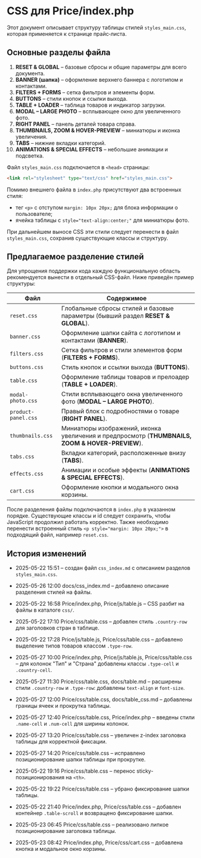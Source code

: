 # CSS для Price/index.php

Этот документ описывает структуру таблицы стилей `styles_main.css`, которая применяется к странице прайс‑листа.

## Основные разделы файла

1. **RESET & GLOBAL** – базовые сбросы и общие параметры для всего документа.
2. **BANNER (шапка)** – оформление верхнего баннера с логотипом и контактами.
3. **FILTERS + FORMS** – сетка фильтров и элементы форм.
4. **BUTTONS** – стили кнопок и ссылки выхода.
5. **TABLE + LOADER** – таблица товаров и индикатор загрузки.
6. **MODAL – LARGE PHOTO** – всплывающее окно для увеличенного фото.
7. **RIGHT PANEL** – панель деталей товара справа.
8. **THUMBNAILS, ZOOM & HOVER-PREVIEW** – миниатюры и иконка увеличения.
9. **TABS** – нижние вкладки категорий.
10. **ANIMATIONS & SPECIAL EFFECTS** – небольшие анимации и подсветка.

Файл `styles_main.css` подключается в `<head>` страницы:

```html
<link rel="stylesheet" type="text/css" href="styles_main.css">
```

Помимо внешнего файла в `index.php` присутствуют два встроенных стиля:

- тег `<p>` с отступом `margin: 10px 20px;` для блока информации о пользователе;
- ячейка таблицы с `style="text-align:center;"` для миниатюры фото.

При дальнейшем выносе CSS эти стили следует перенести в файл `styles_main.css`, сохранив существующие классы и структуру.

## Предлагаемое разделение стилей

Для упрощения поддержки кода каждую функциональную область рекомендуется вынести в отдельный CSS-файл. Ниже приведён пример структуры:

| Файл | Содержимое |
|------|------------|
|`reset.css`|Глобальные сбросы стилей и базовые параметры (бывший раздел **RESET & GLOBAL**).|
|`banner.css`|Оформление шапки сайта с логотипом и контактами (**BANNER**).|
|`filters.css`|Сетка фильтров и стили элементов форм (**FILTERS + FORMS**).|
|`buttons.css`|Стиль кнопок и ссылки выхода (**BUTTONS**).|
|`table.css`|Оформление таблицы товаров и прелоадер (**TABLE + LOADER**).|
|`modal-photo.css`|Стили всплывающего окна увеличенного фото (**MODAL – LARGE PHOTO**).|
|`product-panel.css`|Правый блок с подробностями о товаре (**RIGHT PANEL**).|
|`thumbnails.css`|Миниатюры изображений, иконка увеличения и предпросмотр (**THUMBNAILS, ZOOM & HOVER-PREVIEW**).|
|`tabs.css`|Вкладки категорий, расположенные внизу (**TABS**).|
|`effects.css`|Анимации и особые эффекты (**ANIMATIONS & SPECIAL EFFECTS**).|
|`cart.css`|Оформление кнопки и модального окна корзины.|

После разделения файлы подключаются в `index.php` в указанном порядке. Существующие классы и id следует сохранить, чтобы JavaScript продолжил работать корректно. Также необходимо перенести встроенный стиль `<p style="margin: 10px 20px;">` в подходящий файл, например `reset.css`.

## История изменений

- 2025-05-22 15:51 – создан файл `css_index.md` с описанием разделов `styles_main.css`.

- 2025-05-26 12:00 docs/css_index.md – добавлено описание разделения стилей на файлы.
- 2025-05-22 16:58 Price/index.php, Price/js/table.js – CSS разбит на файлы в каталоге `css/`.
- 2025-05-22 17:10 Price/css/table.css – добавлен стиль `.country-row` для заголовков стран в таблице.
- 2025-05-22 17:28 Price/js/table.js, Price/css/table.css – добавлено выделение типов товаров классом `.type-row`.
- 2025-05-27 10:00 Price/index.php, Price/js/table.js, Price/css/table.css – для колонок "Тип" и "Страна" добавлены классы `.type-cell` и `.country-cell`.
- 2025-05-27 11:30 Price/css/table.css, docs/table.md – расширены стили `.country-row` и `.type-row`: добавлены `text-align` и `font-size`.
- 2025-05-27 12:00 Price/css/table.css, docs/table_css.md – добавлены границы ячеек и прокрутка таблицы.
- 2025-05-27 12:40 Price/css/table.css, Price/index.php – введены стили `.name-cell` и `.num-cell` для ширины колонок.
- 2025-05-27 13:20 Price/css/table.css – увеличен z-index заголовка таблицы для корректной фиксации.
- 2025-05-27 14:20 Price/css/table.css – исправлено позиционирование шапки таблицы при прокрутке.
- 2025-05-22 19:16 Price/css/table.css – перенос sticky-позиционирования на `<th>`.
- 2025-05-22 19:22 Price/css/table.css – убрано фиксирование шапки таблицы.
- 2025-05-22 21:40 Price/index.php, Price/css/table.css – добавлен контейнер `.table-scroll` и возвращено фиксирование шапки.
- 2025-05-23 06:45 Price/css/table.css – реализовано липкое позиционирование заголовка таблицы.
- 2025-05-23 08:42 Price/index.php, Price/css/cart.css – добавлена кнопка и модальное окно корзины.
